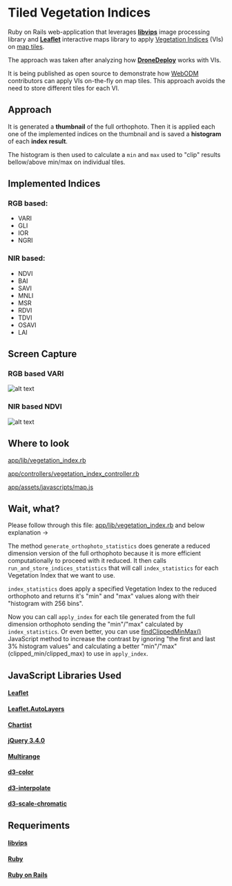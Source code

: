 # Tiled Vegetation Indices

Ruby on Rails web-application that leverages **[libvips](https://libvips.github.io/libvips/)** image processing library and **[Leaflet](https://leafletjs.com)** interactive maps library to apply [Vegetation Indices](https://en.wikipedia.org/wiki/Vegetation_Index) (VIs) on [map tiles](https://en.wikipedia.org/wiki/Tiled_web_map).

The approach was taken after analyzing how **[DroneDeploy](https://www.dronedeploy.com/)** works with VIs.

It is being published as open source to demonstrate how [WebODM](https://github.com/OpenDroneMap/WebODM) contributors can apply VIs on-the-fly on map tiles. This approach avoids the need to store different tiles for each VI.

## Approach

It is generated a **thumbnail** of the full orthophoto. Then it is applied each one of the implemented indices on the thumbnail and is saved a **histogram** of each **index result**.

The histogram is then used to calculate a `min` and `max` used to "clip" results bellow/above min/max on individual tiles.

## Implemented Indices

### RGB based:
* VARI
* GLI
* IOR
* NGRI

### NIR based:
* NDVI
* BAI
* SAVI
* MNLI
* MSR
* RDVI
* TDVI
* OSAVI
* LAI

## Screen Capture

### RGB based VARI

![alt text](https://raw.githubusercontent.com/dirceup/tiled-vegetation-indices/master/public/VARI.png)

### NIR based NDVI

![alt text](https://raw.githubusercontent.com/dirceup/tiled-vegetation-indices/master/public/NDVI.png)

## Where to look

[app/lib/vegetation_index.rb](https://github.com/dirceup/tiled-vegetation-indices/blob/master/app/lib/vegetation_index.rb)

[app/controllers/vegetation_index_controller.rb](https://github.com/dirceup/tiled-vegetation-indices/blob/master/app/controllers/vegetation_index_controller.rb)

[app/assets/javascripts/map.js](https://github.com/dirceup/tiled-vegetation-indices/blob/master/app/assets/javascripts/map.js)

## Wait, what?

Please follow through this file: [app/lib/vegetation_index.rb](https://github.com/dirceup/tiled-vegetation-indices/blob/master/app/lib/vegetation_index.rb) and below explanation →

The method `generate_orthophoto_statistics` does generate a reduced dimension version of the full orthophoto because it is more efficient computationally to proceed with it reduced.
It then calls `run_and_store_indices_statistics` that will call `index_statistics` for each Vegetation Index that we want to use.

`index_statistics` does apply a specified Vegetation Index to the reduced orthophoto and returns it's "min" and "max" values along with their "histogram with 256 bins".

Now you can call `apply_index` for each tile generated from the full dimension orthophoto sending the "min"/"max" calculated by `index_statistics`. Or even better, you can use [findClippedMinMax()](https://github.com/dirceup/tiled-vegetation-indices/blob/master/app/assets/javascripts/map.js#L166) JavaScript method to increase the contrast by ignoring "the first and last 3% histogram values" and calculating a better "min"/"max" (clipped_min/clipped_max) to use in `apply_index`.

## JavaScript Libraries Used

#### [Leaflet](https://leafletjs.com/)

#### [Leaflet.AutoLayers](https://github.com/aebadirad/Leaflet.AutoLayers)

#### [Chartist](https://gionkunz.github.io/chartist-js/)

#### [jQuery 3.4.0](https://jquery.com/)

#### [Multirange](https://leaverou.github.io/multirange/)

#### [d3-color](https://d3js.org/d3-color/)

#### [d3-interpolate](https://d3js.org/d3-interpolate/)

#### [d3-scale-chromatic](https://d3js.org/d3-scale-chromatic/)

## Requeriments

#### [libvips](https://github.com/libvips/ruby-vips)

#### [Ruby](https://www.ruby-lang.org/en/)

#### [Ruby on Rails](https://rubyonrails.org/)
